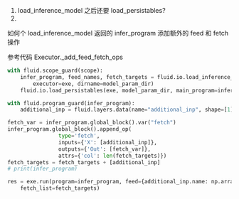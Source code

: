 1. load_inference_model 之后还要 load_persistables?
2.

如何个 load_inference_model 返回的 infer_program 添加额外的 feed 和 fetch 操作

参考代码 Executor._add_feed_fetch_ops 

```python
with fluid.scope_guard(scope):
    infer_program, feed_names, fetch_targets = fluid.io.load_inference_model(
        executor=exe, dirname=model_param_dir)
    fluid.io.load_persistables(exe, model_param_dir, main_program=infer_program)

with fluid.program_guard(infer_program):
    additional_inp = fluid.layers.data(name="additional_inp", shape=[1], append_batch_size=False)

fetch_var = infer_program.global_block().var("fetch")
infer_program.global_block().append_op(
                type='fetch',
                inputs={'X': [additional_inp]},
                outputs={'Out': [fetch_var]},
                attrs={'col': len(fetch_targets)})
fetch_targets = fetch_targets + [additional_inp]
# print(infer_program)

res = exe.run(program=infer_program, feed={additional_inp.name: np.array([4.])}, 
    fetch_list=fetch_targets)

```
